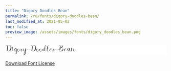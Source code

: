 ```yaml
---
title: "Digory Doodles Bean"
permalink: /ru/fonts/digory-doodles-bean/
last_modified_at: 2021-05-02
toc: false
preview_image: /assets/images/fonts/digory_doodles_bean.png
---
```

![Baumans](/assets/images/fonts/digory_doodles_bean.png)

[Download Font License](https://github.com/inkstitch/inkstitch/tree/main/fonts/digory_doodles_bean/LICENSE)
